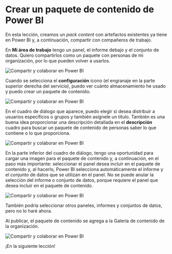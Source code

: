 <properties
   pageTitle="Crear paquetes de contenido"
   description="Publicar un paquete de contenido con un conjunto de paneles prediseñados, informes y conjuntos de datos"
   services="powerbi"
   documentationCenter=""
   authors="davidiseminger"
   manager="mblythe"
   backup=""
   editor=""
   tags=""
   qualityFocus="no"
   qualityDate=""
   featuredVideoId="exL0nmguK_4"
   featuredVideoThumb=""
   courseDuration="5m"/>

<tags
   ms.service="powerbi"
   ms.devlang="NA"
   ms.topic="get-started-article"
   ms.tgt_pltfrm="NA"
   ms.workload="powerbi"
   ms.date="09/29/2016"
   ms.author="davidi"/>

# Crear un paquete de contenido de Power BI

En esta lección, creamos un *pack content* con artefactos existentes ya tiene en Power BI y, a continuación, compartir con compañeros de trabajo.

En **Mi área de trabajo** tengo un panel, el informe debajo y el conjunto de datos. Quiero compartirlos como un paquete con personas de mi organización, por lo que pueden volver a usarlos.

![Compartir y colaborar en Power BI](./media/powerbi-learning-6-2-create-content-packs/pbi_learn06_02myworkspacenohilite.png)

Cuando se selecciona el **configuración** icono (el engranaje en la parte superior derecha del servicio), puedo ver cuánto almacenamiento he usado y puedo crear un paquete de contenido.

![Compartir y colaborar en Power BI](./media/powerbi-learning-6-2-create-content-packs/pbi_learn06_02options.png)

En el cuadro de diálogo que aparece, puedo elegir si desea distribuir a usuarios específicos o grupos y también asígnele un título. También es una buena idea proporcionar una descripción detallada en el **descripción** cuadro para buscar un paquete de contenido de personas saber lo que contiene o lo que proporciona.

![Compartir y colaborar en Power BI](./media/powerbi-learning-6-2-create-content-packs/pbi_learn06_02create_contpktop.png)

En la parte inferior del cuadro de diálogo, tengo una oportunidad para cargar una imagen para el paquete de contenido y, a continuación, en el paso más importante: seleccionar el panel desea incluir en el paquete de contenido y, al hacerlo, Power BI selecciona automáticamente el informe y el conjunto de datos que se utilizan en el panel. No se puede anular la selección del informe o conjunto de datos, porque requiere el panel que desea incluir en el paquete de contenido.

![Compartir y colaborar en Power BI](./media/powerbi-learning-6-2-create-content-packs/pbi_learn06_02create_contpk2ndhalf.png)

También podría seleccionar otros paneles, informes y conjuntos de datos, pero no lo haré ahora.

Al publicar, el paquete de contenido se agrega a la Galería de contenido de la organización.

![Compartir y colaborar en Power BI](./media/powerbi-learning-6-2-create-content-packs/pbi_learn06_02contpksuccess.png)

¡En la siguiente lección!
